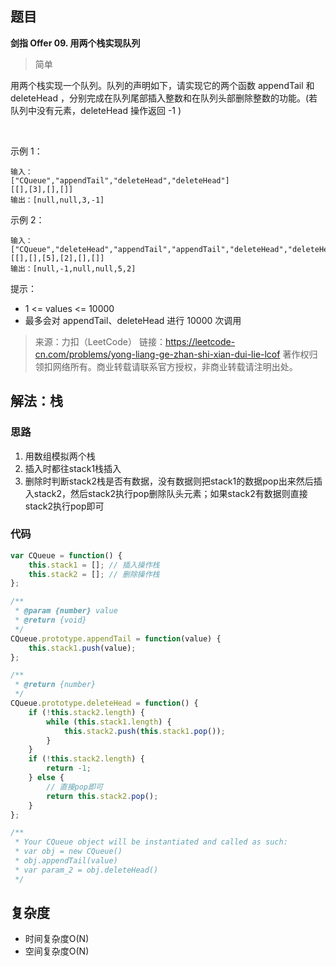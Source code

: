 ## 题目
**剑指 Offer 09. 用两个栈实现队列**
>简单

用两个栈实现一个队列。队列的声明如下，请实现它的两个函数 appendTail 和 deleteHead ，分别完成在队列尾部插入整数和在队列头部删除整数的功能。(若队列中没有元素，deleteHead 操作返回 -1 )

 

示例 1：
```
输入：
["CQueue","appendTail","deleteHead","deleteHead"]
[[],[3],[],[]]
输出：[null,null,3,-1]
```
示例 2：
```
输入：
["CQueue","deleteHead","appendTail","appendTail","deleteHead","deleteHead"]
[[],[],[5],[2],[],[]]
输出：[null,-1,null,null,5,2]
```
提示：
* 1 <= values <= 10000
* 最多会对 appendTail、deleteHead 进行 10000 次调用


>来源：力扣（LeetCode）
链接：https://leetcode-cn.com/problems/yong-liang-ge-zhan-shi-xian-dui-lie-lcof
著作权归领扣网络所有。商业转载请联系官方授权，非商业转载请注明出处。

## 解法：栈
### 思路
1. 用数组模拟两个栈
2. 插入时都往stack1栈插入
3. 删除时判断stack2栈是否有数据，没有数据则把stack1的数据pop出来然后插入stack2，然后stack2执行pop删除队头元素；如果stack2有数据则直接stack2执行pop即可

### 代码
```js
var CQueue = function() {
    this.stack1 = []; // 插入操作栈
    this.stack2 = []; // 删除操作栈
};

/** 
 * @param {number} value
 * @return {void}
 */
CQueue.prototype.appendTail = function(value) {
    this.stack1.push(value);
};

/**
 * @return {number}
 */
CQueue.prototype.deleteHead = function() {
    if (!this.stack2.length) {
        while (this.stack1.length) {
            this.stack2.push(this.stack1.pop());
        }
    }
    if (!this.stack2.length) {
        return -1;
    } else {
        // 直接pop即可
        return this.stack2.pop();
    }
};

/**
 * Your CQueue object will be instantiated and called as such:
 * var obj = new CQueue()
 * obj.appendTail(value)
 * var param_2 = obj.deleteHead()
 */
```
## 复杂度
* 时间复杂度O(N)
* 空间复杂度O(N)